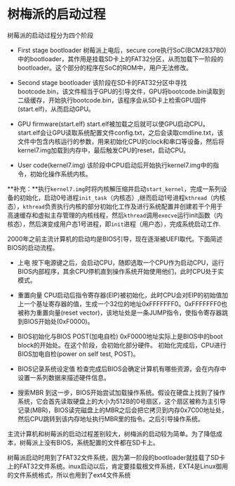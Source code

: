 # 树梅派的启动过程

树莓派的启动过程分为四个阶段

- First stage bootloader
树莓派上电后，secure core执行SoC(BCM2837B0)中的bootloader，其作用是挂载SD卡上的FAT32分区，从而加载下一阶段的bootloader。这个部分的程序在SoC的ROM中，用户无法修改。

- Second stage bootloader
该阶段在SD卡的FAT32分区中寻找bootcode.bin，该文件相当于GPU的引导文件，GPU将bootcode.bin读取到二级缓存，开始执行bootcode.bin，该程序会从SD卡上检索GPU固件(start.elf)，从而启动GPU。

- GPU firmware(start.elf)
start.elf被加载之后就可以使GPU启动CPU。start.elf会让GPU读取系统配置文件config.txt，之后会读取cmdline.txt，该文件中包含内核运行的参数，用来初始化CPU的clock和串口等设备，然后将kernel7.img加载到内存中，最后触发CPU的reset，启动CPU。

- User code(kernel7.img)
该阶段中CPU启动后开始执行kernel7.img中的指令，初始化操作系统内核。

**补充：**执行`kernel7.img`时将内核解压缩并启动`start_kernel`，完成一系列设备的初始化，启动0号进程`init_task`（内核态）,继而启动1号进程`kthread`（内核态），`kthread`负责执行内核的部分初始化工作及进行系统配置并创建若干个用于高速缓存和虚拟主存管理的内核线程，然后`kthread`调用`execve`运行init函数（内核态），然后演变成用户态1号进程，即`init`进程（用户态），完成系统启动工作.

2000年之前主流计算机的启动均是BIOS引导，现在逐渐被UEFI取代。下面简述BIOS的启动流程。

- 上电
按下电源键之后，会启动CPU，随即选取一个CPU作为启动CPU，运行BIOS内部程序，其余CPU停机直到操作系统开始使用他们，此时CPU处于实模式。

- 重置向量
CPU启动后指令寄存器(EIP)被初始化，此时CPU会对EIP的初始值加上一个基址寄存器的值，生成一个32位的地址0xFFFFFFF0。0xFFFFFFF0也被称为重置向量(reset vector)，该地址处是一条JUMP指令，使指令寄存器跳到BIOS开始处(0xF0000)。

- BIOS初始化与BIOS POST(加电自检)
0xF0000地址实际上是BIOS中的boot block的开始处。在这个阶段，会初始化部分硬件。
初始化完成后，CPU进行BIOS加电自检(power on self test, POST)。

- BIOS记录系统设定值
检查完成后BIOS会确定计算机有哪些资源，会在内存中设置一系列数据来描述硬件信息。

- 搜索MBR
到这一步，BIOS开始尝试加载操作系统。假设在硬盘上找到了操作系统，它会首先读取硬盘上的大小为512B的0号扇区，这个扇区被称为主引导记录(MBR)，BIOS读完磁盘上的MBR之后会把它拷贝到内存0x7C00地址处，然后CPU跳转到该内存地址执行MBR里的指令。之后引导操作系统。

主流计算机和树莓派的启动过程差别较大，树梅派的启动较为简单。为了降低成本，树莓派上没有BIOS，系统配置的文件都在SD卡上。

树莓派启动时用到了FAT32文件系统，因为第一阶段的bootloader就挂载了SD卡上的FAT32文件系统。inux启动以后，肯定要挂载根文件系统，EXT4是Linux御用的文件系统格式，所以也用到了ext4文件系统